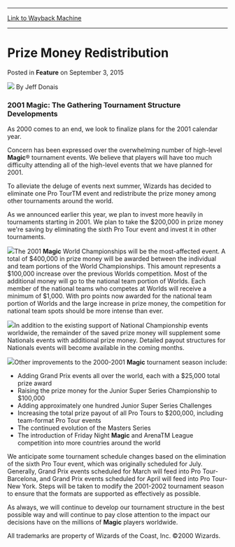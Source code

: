 
---
[Link to Wayback Machine](https://web.archive.org/web/20170702072725/http://magic.wizards.com/en/articles/archive/feature/prize-money-redistribution-2015-09-03)

[_metadata_:wayback_url]:- "http://magic.wizards.com/en/articles/archive/feature/prize-money-redistribution-2015-09-03"
[_metadata_:wayback_raw_url]:- "https://web.archive.org/web/20170702072725id_/http://magic.wizards.com/en/articles/archive/feature/prize-money-redistribution-2015-09-03"
[_metadata_:wayback_capture_timestamp]:- "2017-07-02 07:27:25+00:00"
[_metadata_:description]:- "2001 Magic: The Gathering Tournament Structure Developments As 2000 comes to an end, we look to finalize plans for the 2001 calendar year. Concern has been expressed over the overwhelming number of high-level Magic® tournament events. We believe that players will have too much difficulty attending all of the high-level events that we have planned for 2001."
[_metadata_:generator]:- "Drupal 7 (http://drupal.org)"
[_metadata_:publish_date]:- "2015-09-03"
---


Prize Money Redistribution
==========================



 Posted in **Feature**
 on September 3, 2015 






![](https://media.magic.wizards.com/styles/auth_small/public/images/person/authorpic_jeffdonais.jpg)
By Jeff Donais











### 2001 Magic: The Gathering Tournament Structure Developments


As 2000 comes to an end, we look to finalize plans for the 2001 calendar year.


Concern has been expressed over the overwhelming number of high-level **Magic**® tournament events. We believe that players will have too much difficulty attending all of the high-level events that we have planned for 2001. 


To alleviate the deluge of events next summer, Wizards has decided to eliminate one Pro TourTM event and redistribute the prize money among other tournaments around the world.


As we announced earlier this year, we plan to invest more heavily in tournaments starting in 2001. We plan to take the $200,000 in prize money we're saving by eliminating the sixth Pro Tour event and invest it in other tournaments.


![](https://media.magic.wizards.com/image_legacy_migration/images/Worlds_Logo.jpg)The 2001 **Magic** World Championships will be the most-affected event. A total of $400,000 in prize money will be awarded between the individual and team portions of the World Championships. This amount represents a $100,000 increase over the previous Worlds competition. Most of the additional money will go to the national team portion of Worlds. Each member of the national teams who competes at Worlds will receive a minimum of $1,000. With pro points now awarded for the national team portion of Worlds and the large increase in prize money, the competition for national team spots should be more intense than ever.


![](https://media.magic.wizards.com/image_legacy_migration/sideboard/images/nationals_sm.jpg)In addition to the existing support of National Championship events worldwide, the remainder of the saved prize money will supplement some Nationals events with additional prize money. Detailed payout structures for Nationals events will become available in the coming months.


![](https://media.magic.wizards.com/image_legacy_migration/images/ptlogo.jpg)Other improvements to the 2000-2001 **Magic** tournament season include:


* Adding Grand Prix events all over the world, each with a $25,000 total prize award
* Raising the prize money for the Junior Super Series Championship to $100,000
* Adding approximately one hundred Junior Super Series Challenges
* Increasing the total prize payout of all Pro Tours to $200,000, including team-format Pro Tour events
* The continued evolution of the Masters Series
* The introduction of Friday Night **Magic** and ArenaTM League competition into more countries around the world

We anticipate some tournament schedule changes based on the elimination of the sixth Pro Tour event, which was originally scheduled for July. Generally, Grand Prix events scheduled for March will feed into Pro Tour-Barcelona, and Grand Prix events scheduled for April will feed into Pro Tour-New York. Steps will be taken to modify the 2001-2002 tournament season to ensure that the formats are supported as effectively as possible.


As always, we will continue to develop our tournament structure in the best possible way and will continue to pay close attention to the impact our decisions have on the millions of **Magic** players worldwide.


All trademarks are property of Wizards of the Coast, Inc. ©2000 Wizards.







